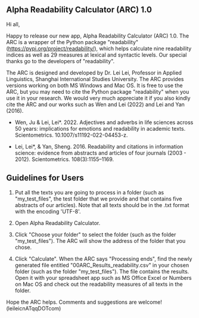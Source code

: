## Alpha Readability Calculator (ARC) 1.0

Hi all,

Happy to release our new app, Alpha Readability Calculator (ARC) 1.0. The ARC is a wrapper of the Python package "readability" (https://pypi.org/project/readability/), which helps calculate nine readability indices as well as 29 measures at lexical and syntactic levels. Our special thanks go to the developers of "readability".

The ARC is designed and developed by Dr. Lei Lei, Professor in Applied Linguistics, Shanghai International Studies University. The ARC provides versions working on both MS Windows and Mac OS. It is free to use the ARC, but you may need to cite the Python package "readability" when you use it in your research. We would very much appreciate it if you also kindly cite the ARC and our works such as Wen and Lei (2022) and Lei and Yan (2016). 

- Wen, Ju & Lei, Lei*. 2022. Adjectives and adverbs in life sciences across 50 years: implications for emotions and readability in academic texts. Scientometrics. 10.1007/s11192-022-04453-z.

- Lei, Lei*, & Yan, Sheng. 2016. Readability and citations in information science: evidence from abstracts and articles of four journals (2003 - 2012). Scientometrics.  108(3):1155–1169. 


## Guidelines for Users

1. Put all the texts you are going to process in a folder (such as "my_test_files", the test folder that we provide and that contains five abstracts of our articles). Note that all texts should be in the .txt format with the encoding 'UTF-8'. 

2. Open Alpha Readability Calculator. 

3. Click "Choose your folder" to select the folder (such as the folder "my_test_files"). The ARC will show the address of the folder that you chose. 

4. Click "Calculate". When the ARC says "Processing ends", find the newly generated file entitled "00ARC_Results_readability.csv" in your chosen folder (such as the folder "my_test_files"). The file contains the results. Open it with your spreadsheet app such as MS Office Excel or Numbers on Mac OS and check out the readability measures of all texts in the folder.

Hope the ARC helps. Comments and suggestions are welcome! (leileicnATqqDOTcom)
